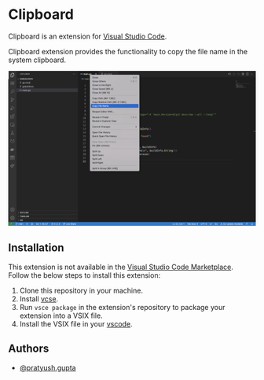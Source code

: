 # Clipboard

Clipboard is an extension for [Visual Studio Code](https://code.visualstudio.com).

Clipboard extension provides the functionality to copy the file name in the system clipboard.

![copyFileNameCommand](images/copyFileNameCommand.png)

## Installation

This extension is not available in the [Visual Studio Code Marketplace](https://marketplace.visualstudio.com/vscode). Follow the below steps to install this extension:

1. Clone this repository in your machine.
2. Install [vcse](https://github.com/microsoft/vscode-vsce).
3. Run `vsce package` in the extension's repository to package your extension into a VSIX file.
4. Install the VSIX file in your [vscode](https://code.visualstudio.com/docs/editor/extension-marketplace#_install-from-a-vsix).

## Authors

- [@pratyush.gupta](https://github.com/pratyush05)

